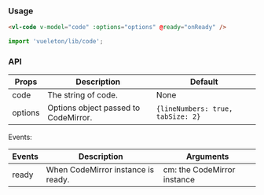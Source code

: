 ### Usage

``` html
<vl-code v-model="code" :options="options" @ready="onReady" />
```

``` js
import 'vueleton/lib/code';
```

### API

Props         | Description                         | Default
--------------|-------------------------------------|---------
code          | The string of code.                 | None
options       | Options object passed to CodeMirror. | `{lineNumbers: true, tabSize: 2}`

Events:

Events        | Description                         | Arguments
--------------|-------------------------------------|-----------
ready         | When CodeMirror instance is ready.  | cm: the CodeMirror instance
